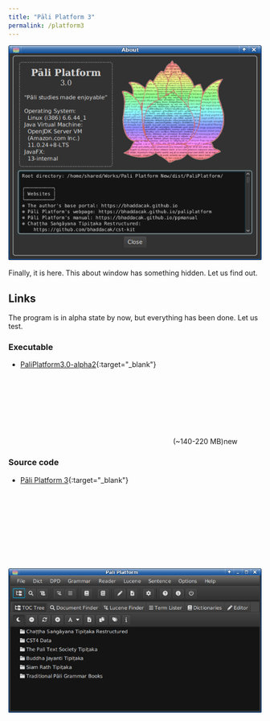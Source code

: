 ```yaml
---
title: "Pāli Platform 3"
permalink: /platform3
---
```


![Pāli Platform 3's About](/assets/images/platform3-about-dark.png)

Finally, it is here. This about window has something hidden. Let us find out.

## Links

The program is in alpha state by now, but everything has been done. Let us test.

### Executable

- [PaliPlatform3.0-alpha2](https://github.com/bhaddacak/paliplatform/releases){:target="\_blank"} <svg class="icon"><use xlink:href="/assets/fontawesome/custom.svg#github-alt"></use></svg> (~140-220 MB)<span class="label label-green">new</span>

### Source code

- [Pāli Platform 3](https://github.com/bhaddacak/paliplatform){:target="\_blank"} <svg class="icon"><use xlink:href="/assets/fontawesome/custom.svg#github-alt"></use></svg>

![Pāli Platform 3's main screen](/assets/images/platform3-main-dark.png)

